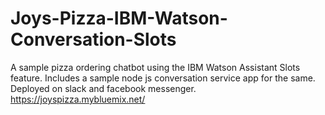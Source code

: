 # Joys-Pizza-IBM-Watson-Conversation-Slots
A sample pizza ordering chatbot using the IBM Watson Assistant Slots feature. Includes a sample node js conversation service app for the same. Deployed on slack and facebook messenger. https://joyspizza.mybluemix.net/
